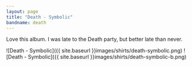 ```yaml
---
layout: page
title: "Death - Symbolic"
bandname: death
---
```


Love this album. I was late to the Death party, but better late than never.

![Death - Symbolic]({{ site.baseurl }}images/shirts/death-symbolic.png)
![Death - Symbolic]({{ site.baseurl }}images/shirts/death-symbolic-b.png)
